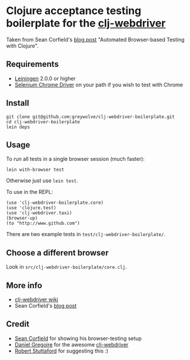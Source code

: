 # Clojure acceptance testing boilerplate for the [clj-webdriver](https://github.com/semperos/clj-webdriver)

Taken from Sean Corfield's [blog
post](http://corfield.org/blog/post.cfm/automated-browser-based-testing-with-clojure)
"Automated Browser-based Testing with Clojure".

## Requirements
- [Leiningen](https://github.com/technomancy/leiningen) 2.0.0 or higher
- [Selenium Chrome Driver](http://code.google.com/p/selenium/wiki/ChromeDriver) on your path if you wish to test with Chrome

## Install

```
git clone git@github.com:greywolve/clj-webdriver-boilerplate.git
cd clj-webdriver-boilerplate
lein deps
```

## Usage

To run all tests in a single browser session (much faster):

```
lein with-browser test
```

Otherwise just use `lein test`.

To use in the REPL:

```
(use 'clj-webdriver-boilerplate.core)
(use 'clojure.test)
(use 'clj-webdriver.taxi)
(browser-up)
(to "http://www.github.com")
```

There are two example tests in `test/clj-webdriver-boilerplate/`.

## Choose a different browser

Look in `src/clj-webdriver-boilerplate/core.clj`.

## More info

- [clj-webdriver wiki](https://github.com/semperos/clj-webdriver/wiki)
- Sean Corfield's [blog post](http://corfield.org/blog/post.cfm/automated-browser-based-testing-with-clojure)

## Credit

- [Sean Corfield](http://corfield.org/) for showing his browser-testing setup 
- [Daniel Gregoire](https://github.com/semperos) for the awesome [clj-webdriver](https://github.com/semperos/clj-webdriver)
- [Robert Stuttaford](https://github.com/robert-stuttaford) for suggesting this :)









